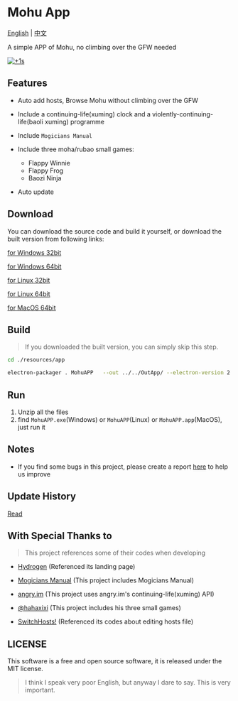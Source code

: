 # Mohu App

[English](https://github.com/Xmader/mohu/blob/master/README.md) | [中文](https://github.com/Xmader/mohu/blob/master/README_zh.md)

A simple APP of Mohu, no climbing over the GFW needed

[![+1s](%CE%98..%CE%98-%2B1s-green.svg)](https://en.wikipedia.org/wiki/Moha_culture)

## Features

* Auto add hosts, Browse Mohu without climbing over the GFW

* Include a continuing-life(xuming) clock and a violently-continuing-life(baoli xuming) programme

* Include `Mogicians Manual`

* Include three moha/rubao small games:

    * Flappy Winnie
    * Flappy Frog
    * Baozi Ninja

* Auto update

## Download

You can download the source code and build it yourself, or download the built version from following links:

[for Windows 32bit](https://mohu.oss-cn-shanghai.aliyuncs.com/MohuAPP-win32-ia32.zip)

[for Windows 64bit](https://mohu.oss-cn-shanghai.aliyuncs.com/MohuAPP-win32-x64.zip)

[for Linux 32bit](https://mohu.oss-cn-shanghai.aliyuncs.com/MohuAPP-linux-ia32.zip)

[for Linux 64bit](https://mohu.oss-cn-shanghai.aliyuncs.com/MohuAPP-linux-x64.zip)

[for MacOS 64bit](https://mohu.oss-cn-shanghai.aliyuncs.com/MohuAPP-darwin-x64.zip)

## Build

> If you downloaded the built version, you can simply skip this step.

```bash
cd ./resources/app

electron-packager . MohuAPP   --out ../../OutApp/ --electron-version 2.0.4 --overwrite --icon=./logo.ico --tmpdir=../../OutApp/Temp/ --ignore=packager.sh --download.cache=../../OutApp/Temp/ --download.mirror="https://npm.taobao.org/mirrors/electron/"
```

## Run

1. Unzip all the files
2. find `MohuAPP.exe`(Windows) or `MohuAPP`(Linux) or `MohuAPP.app`(MacOS), just run it

## Notes

* If you find some bugs in this project, please create a report [here](https://github.com/Xmader/mohu/issues) to help us improve 

## Update History

[Read](update_history.md)

## With Special Thanks to

> This project references some of their codes when developing

* [Hydrogen](https://github.com/Xmader/hydrogen/tree/linux) (Referenced its landing page)

* [Mogicians Manual](https://github.com/Xmader/mogicians_manual) (This project includes Mogicians Manual)

* [angry.im](https://angry.im/) (This project uses angry.im's continuing-life(xuming) API)

* [@hahaxixi](https://github.com/hahaxixi) (This project includes his three small games)

* [SwitchHosts!](https://github.com/oldj/SwitchHosts) (Referenced its codes about editing hosts file)


## LICENSE

This software is a free and open source software, it is released under the MIT license.

> I think I speak very poor English, but anyway I dare to say. This is very important.
